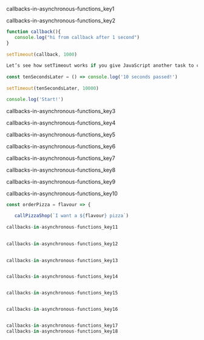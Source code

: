 callbacks-in-asynchronous-functions_key1


callbacks-in-asynchronous-functions_key2


```javascript
function callback(){
   console.log("hi from callback after 1 second")
}
 
setTimeout(callback, 1000)
 
Let’s see how setTimeout works if you give JavaScript another task to complete:
 
const tenSecondsLater = () => console.log('10 seconds passed!')
 
setTimeout(tenSecondsLater, 10000)

console.log('Start!')
```

callbacks-in-asynchronous-functions_key3


callbacks-in-asynchronous-functions_key4


callbacks-in-asynchronous-functions_key5


callbacks-in-asynchronous-functions_key6


callbacks-in-asynchronous-functions_key7


callbacks-in-asynchronous-functions_key8


callbacks-in-asynchronous-functions_key9


callbacks-in-asynchronous-functions_key10


```javascript
const orderPizza = flavour => {
   
   callPizzaShop(`I want a ${flavour} pizza`)
   
callbacks-in-asynchronous-functions_key11

   
callbacks-in-asynchronous-functions_key12

 
callbacks-in-asynchronous-functions_key13


callbacks-in-asynchronous-functions_key14


callbacks-in-asynchronous-functions_key15


callbacks-in-asynchronous-functions_key16


callbacks-in-asynchronous-functions_key17
callbacks-in-asynchronous-functions_key18
